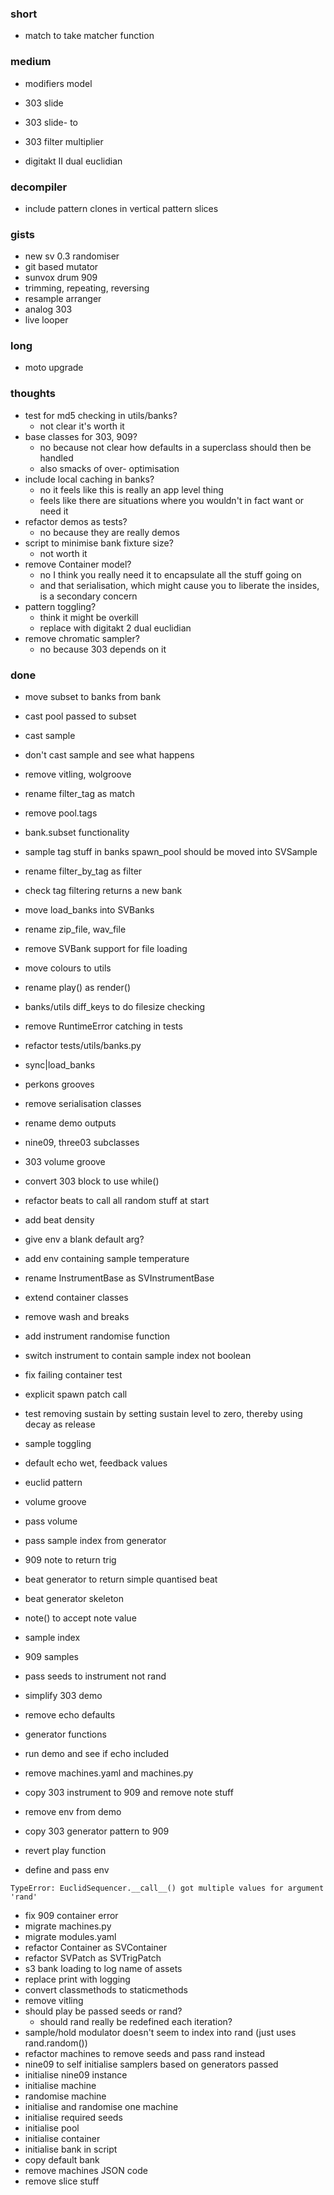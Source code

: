 ### short

- match to take matcher function

### medium

- modifiers model

- 303 slide
- 303 slide- to
- 303 filter multiplier

- digitakt II dual euclidian

### decompiler

- include pattern clones in vertical pattern slices

### gists 

- new sv 0.3 randomiser 
- git based mutator
- sunvox drum 909
- trimming, repeating, reversing 
- resample arranger
- analog 303
- live looper

### long

- moto upgrade

### thoughts

- test for md5 checking in utils/banks?
  - not clear it's worth it
- base classes for 303, 909?
  - no because not clear how defaults in a superclass should then be handled
  - also smacks of over- optimisation
- include local caching in banks?
  - no it feels like this is really an app level thing
  - feels like there are situations where you wouldn't in fact want or need it
- refactor demos as tests?
  - no because they are really demos
- script to minimise bank fixture size?
  - not worth it
- remove Container model?
  - no I think you really need it to encapsulate all the stuff going on
  - and that serialisation, which might cause you to liberate the insides, is a secondary concern
- pattern toggling?
  - think it might be overkill
  - replace with digitakt 2 dual euclidian
- remove chromatic sampler?
  - no because 303 depends on it

### done

- move subset to banks from bank
- cast pool passed to subset
- cast sample
- don't cast sample and see what happens
- remove vitling, wolgroove
- rename filter_tag as match
- remove pool.tags
- bank.subset functionality
- sample tag stuff in banks spawn_pool should be moved into SVSample
- rename filter_by_tag as filter
- check tag filtering returns a new bank
- move load_banks into SVBanks
- rename zip_file, wav_file
- remove SVBank support for file loading
- move colours to utils
- rename play() as render()
- banks/utils diff_keys to do filesize checking
- remove RuntimeError catching in tests
- refactor tests/utils/banks.py
- sync|load_banks
- perkons grooves
- remove serialisation classes
- rename demo outputs
- nine09, three03 subclasses
- 303 volume groove
- convert 303 block to use while()
- refactor beats to call all random stuff at start
- add beat density
- give env a blank default arg?
- add env containing sample temperature
- rename InstrumentBase as SVInstrumentBase
- extend container classes
- remove wash and breaks
- add instrument randomise function
- switch instrument to contain sample index not boolean
- fix failing container test
- explicit spawn patch call
- test removing sustain by setting sustain level to zero, thereby using decay as release

- sample toggling
- default echo wet, feedback values
- euclid pattern
- volume groove
- pass volume
- pass sample index from generator
- 909 note to return trig
- beat generator to return simple quantised beat
- beat generator skeleton
- note() to accept note value
- sample index
- 909 samples
- pass seeds to instrument not rand
- simplify 303 demo
- remove echo defaults
- generator functions
- run demo and see if echo included
- remove machines.yaml and machines.py
- copy 303 instrument to 909 and remove note stuff
- remove env from demo
- copy 303 generator pattern to 909
- revert play function
- define and pass env

```
TypeError: EuclidSequencer.__call__() got multiple values for argument 'rand'
```

- fix 909 container error
- migrate machines.py
- migrate modules.yaml
- refactor Container as SVContainer
- refactor SVPatch as SVTrigPatch
- s3 bank loading to log name of assets
- replace print with logging
- convert classmethods to staticmethods
- remove vitling
- should play be passed seeds or rand? 
  - should rand really be redefined each iteration?
- sample/hold modulator doesn't seem to index into rand (just uses rand.random())
- refactor machines to remove seeds and pass rand instead
- nine09 to self initialise samplers based on generators passed
- initialise nine09 instance
- initialise machine
- randomise machine
- initialise and randomise one machine 
- initialise required seeds 
- initialise pool 
- initialise container
- initialise bank in script
- copy default bank
- remove machines JSON code
- remove slice stuff

